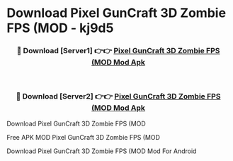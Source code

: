 # Download Pixel GunCraft 3D Zombie FPS (MOD - kj9d5



<div align="center">
<h3>🔴 Download [Server1] 👉👉 <a href="https://momento.my/?title=Pixel_GunCraft_3D_Zombie_FPS_(MOD">Pixel GunCraft 3D Zombie FPS (MOD Mod Apk</a></h3><br>

<h3>🔴 Download [Server2] 👉👉 <a href="https://momento.my/?title=Pixel_GunCraft_3D_Zombie_FPS_(MOD">Pixel GunCraft 3D Zombie FPS (MOD Mod Apk</a></h3>
</div>



Download Pixel GunCraft 3D Zombie FPS (MOD 

Free APK MOD Pixel GunCraft 3D Zombie FPS (MOD 

Download Pixel GunCraft 3D Zombie FPS (MOD Mod For Android
